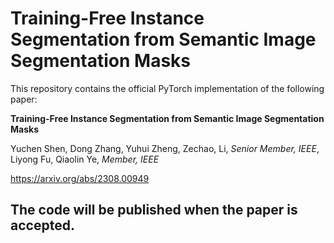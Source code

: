 
# Training-Free Instance Segmentation from Semantic Image Segmentation Masks

This repository contains the official PyTorch implementation of the following paper:

**Training-Free Instance Segmentation from Semantic Image Segmentation Masks**

Yuchen Shen, Dong Zhang, Yuhui Zheng, Zechao, Li, _Senior Member, IEEE_, Liyong Fu, Qiaolin Ye, _Member, IEEE_

https://arxiv.org/abs/2308.00949

## The code will be published when the paper is accepted.

